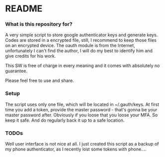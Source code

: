 # README #

### What is this repository for? ###

A very simple script to store google authenticator keys and generate keys. Codes are stored in a encrypted file, still, I recommend to keep those files on an encrypted device. The oauth module is from the Internet, unfortunately I can't find the author, I will do my best to identify him and give credits for his work.

This SW is free of charge in every meaning and it comes with absolutely no guarantee.

Please feel free to use and share.  

### Setup ###
The script uses only one file, which will be located in ~/.gauth/keys. At first time you add a token, provide the master password - that's gonna be your master password after. Obviously if you loose that you loose your MFA. So keep it safe. And do regularly back it up to a safe location.

### TODOs ###
Well user interface is not nice at all. I just created this script as a backup of my phone authenticator, as I recently lost some tokens with phone....